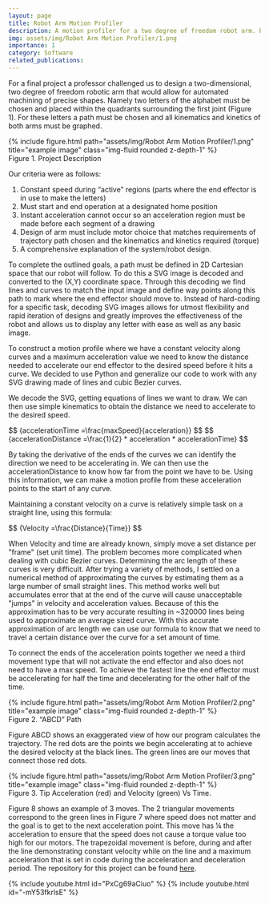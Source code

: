 ```yaml
---
layout: page
title: Robot Arm Motion Profiler
description: A motion profiler for a two degree of freedom robot arm. Personal Project
img: assets/img/Robot Arm Motion Profiler/1.png
importance: 1
category: Software
related_publications:
---
```


<script src="https://polyfill.io/v3/polyfill.min.js?features=es6"></script>
<script id="MathJax-script" async src="https://cdn.jsdelivr.net/npm/mathjax@3/es5/tex-mml-chtml.js"></script>

For a final project a professor challenged us to design a two-dimensional, two degree of freedom robotic arm that would allow for automated machining of precise shapes. Namely two letters of the alphabet must be chosen and placed within the quadrants surrounding the first joint (Figure 1). For these letters a path must be chosen and all kinematics and kinetics of both arms must be graphed. 

<div class="row">
    <div class="col-sm mt-3 mt-md-0"> 
        {% include figure.html path="assets/img/Robot Arm Motion Profiler/1.png" title="example image" class="img-fluid rounded z-depth-1" %}
    </div>
</div>
<div class="caption">
    Figure 1. Project Description
</div>

Our criteria were as follows:

 <ol>
  <li>Constant speed during “active” regions (parts where the end effector is in use to make the letters)</li>
  <li>Must start and end operation at a designated home position</li>
  <li>Instant acceleration cannot occur so an acceleration region must be made before each segment of a drawing</li>
  <li>Design of arm must include motor choice that matches requirements of trajectory path chosen and the kinematics and kinetics required (torque)</li>
  <li>A comprehensive explanation of the system/robot design.</li>
</ol> 


To complete the outlined goals, a path must be defined in 2D Cartesian space that our robot will follow. To do this a SVG image is decoded and converted to the (X,Y) coordinate space. Through this decoding we find lines and curves to match the input image and define way points along this path to mark where the end effector should move to. Instead of hard-coding for a specific task, decoding SVG images allows for utmost flexibility and rapid iteration of designs and greatly improves the effectiveness of the robot and allows us to display any letter with ease as well as any basic image.

To construct a motion profile where we have a constant velocity along curves and a maximum acceleration value we need to know the distance needed to accelerate our end effector to the desired speed before it hits a curve. We decided to use Python and generalize our code to work with any SVG drawing made of lines and cubic Bezier curves.

We decode the SVG, getting equations of lines we want to draw. We can then use simple kinematics to obtain the distance we need to accelerate to the desired speed.

<centre>
$$ {accelerationTime =\frac{maxSpeed}{acceleration}} $$
$$ {accelerationDistance =\frac{1}{2} * acceleration * accelerationTime} $$
</centre>

By taking the derivative of the ends of the curves we can identify the direction we need to be accelerating in. We can then use the accelerationDistance to know how far from the point we have to be. Using this information, we can make a motion profile from these acceleration points to the start of any curve.

Maintaining a constant velocity on a curve is relatively simple task on a straight line, using this formula:

<centre>
$$ {Velocity =\frac{Distance}{Time}} $$
</centre>

When Velocity and time are already known, simply move a set distance per "frame" (set unit time). The problem becomes more complicated when dealing with cubic Bezier curves. Determining the arc length of these curves is very difficult. After trying a variety of methods, I settled on a numerical method of approximating the curves by estimating them as a large number of small straight lines. This method works well but accumulates error that at the end of the curve will cause unacceptable "jumps" in velocity and acceleration values. Because of this the approximation has to be very accurate resulting in ~320000 lines being used to approximate an average sized curve. With this accurate approximation of arc length we can use our formula  to know that we need to travel a certain distance over the curve for a set amount of time.

To connect the ends of the acceleration points together we need a third movement type that will not activate the end effector and also does not need to have a max speed. To achieve the fastest line the end effector must be accelerating for half the time and decelerating for the other half of the time.

<div class="row">
    <div class="col-sm mt-3 mt-md-0"> 
        {% include figure.html path="assets/img/Robot Arm Motion Profiler/2.png" title="example image" class="img-fluid rounded z-depth-1" %}
    </div>
</div>
<div class="caption">
    Figure 2. “ABCD” Path
</div>


Figure ABCD shows an exaggerated view of how our program calculates the trajectory. The red dots are the points we begin accelerating at to achieve the desired velocity at the black lines. The green lines are our moves that connect those red dots.

<div class="row">
    <div class="col-sm mt-3 mt-md-0"> 
        {% include figure.html path="assets/img/Robot Arm Motion Profiler/3.png" title="example image" class="img-fluid rounded z-depth-1" %}
    </div>
</div><div class="caption">
    Figure 3. Tip Acceleration (red) and Velocity (green) Vs Time.
</div>

Figure 8 shows an example of 3 moves. The 2 triangular movements correspond to the green lines in Figure 7 where speed does not matter and the goal is to get to the next acceleration point. This move has ¼ the acceleration to ensure that the speed does not cause a torque value too high for our motors. The trapezoidal movement is before, during and after the line demonstrating constant velocity while on the line and a maximum acceleration that is set in code during the acceleration and deceleration period.
The repository for this project can be found <a href="https://github.com/bloon1365/MSE-222-Project/blob/main/Main.py">here</a>. 

{% include youtube.html id="PxCg69aCiuo" %}
{% include youtube.html id="-mY53fkrlsE" %}
